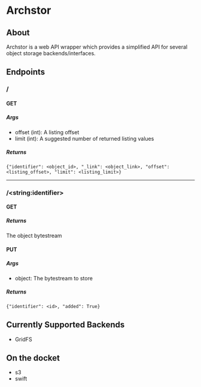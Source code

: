 # Archstor

## About

Archstor is a web API wrapper which provides a simplified API for several object storage backends/interfaces.

## Endpoints

### /

#### GET

##### Args

- offset (int): A listing offset
- limit (int): A suggested number of returned listing values

##### Returns

```{"identifier": <object_id>, "_link": <object_link>, "offset": <listing_offset>, "limit": <listing_limit>}```



---

### /\<string:identifier\>

#### GET

##### Returns

The object bytestream


#### PUT

##### Args

- object: The bytestream to store

##### Returns

```{"identifier": <id>, "added": True}```

## Currently Supported Backends

- GridFS

## On the docket

- s3
- swift
